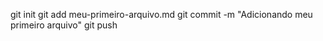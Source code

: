 git init
git add meu-primeiro-arquivo.md
git commit -m "Adicionando meu primeiro arquivo"
git push




